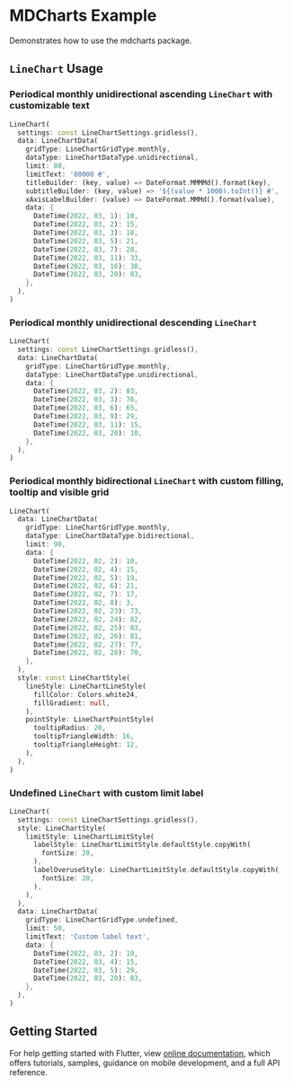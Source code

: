 # MDCharts Example

Demonstrates how to use the mdcharts package.

## `LineChart` Usage

### Periodical monthly unidirectional ascending `LineChart` with customizable text

```dart
LineChart(
  settings: const LineChartSettings.gridless(),
  data: LineChartData(
    gridType: LineChartGridType.monthly,
    dataType: LineChartDataType.unidirectional,
    limit: 80,
    limitText: '80000 ₴',
    titleBuilder: (key, value) => DateFormat.MMMMd().format(key),
    subtitleBuilder: (key, value) => '${(value * 1000).toInt()} ₴',
    xAxisLabelBuilder: (value) => DateFormat.MMMd().format(value),
    data: {
      DateTime(2022, 03, 1): 10,
      DateTime(2022, 03, 2): 15,
      DateTime(2022, 03, 3): 18,
      DateTime(2022, 03, 5): 21,
      DateTime(2022, 03, 7): 28,
      DateTime(2022, 03, 11): 33,
      DateTime(2022, 03, 16): 38,
      DateTime(2022, 03, 20): 83,
    },
  ),
)
```

### Periodical monthly unidirectional descending `LineChart`

```dart
LineChart(
  settings: const LineChartSettings.gridless(),
  data: LineChartData(
    gridType: LineChartGridType.monthly,
    dataType: LineChartDataType.unidirectional,
    data: {
      DateTime(2022, 03, 2): 83,
      DateTime(2022, 03, 3): 76,
      DateTime(2022, 03, 6): 65,
      DateTime(2022, 03, 9): 29,
      DateTime(2022, 03, 11): 15,
      DateTime(2022, 03, 20): 10,
    },
  ),
)
```

### Periodical monthly bidirectional `LineChart` with custom filling, tooltip and visible grid

```dart
LineChart(
  data: LineChartData(
    gridType: LineChartGridType.monthly,
    dataType: LineChartDataType.bidirectional,
    limit: 90,
    data: {
      DateTime(2022, 02, 2): 10,
      DateTime(2022, 02, 4): 15,
      DateTime(2022, 02, 5): 19,
      DateTime(2022, 02, 6): 21,
      DateTime(2022, 02, 7): 17,
      DateTime(2022, 02, 8): 3,
      DateTime(2022, 02, 23): 73,
      DateTime(2022, 02, 24): 82,
      DateTime(2022, 02, 25): 83,
      DateTime(2022, 02, 26): 81,
      DateTime(2022, 02, 27): 77,
      DateTime(2022, 02, 28): 70,
    },
  ),
  style: const LineChartStyle(
    lineStyle: LineChartLineStyle(
      fillColor: Colors.white24,
      fillGradient: null,
    ),
    pointStyle: LineChartPointStyle(
      tooltipRadius: 20,
      tooltipTriangleWidth: 16,
      tooltipTriangleHeight: 12,
    ),
  ),
)
```

### Undefined `LineChart` with custom limit label

```dart
LineChart(
  settings: const LineChartSettings.gridless(),
  style: LineChartStyle(
    limitStyle: LineChartLimitStyle(
      labelStyle: LineChartLimitStyle.defaultStyle.copyWith(
        fontSize: 20,
      ),
      labelOveruseStyle: LineChartLimitStyle.defaultStyle.copyWith(
        fontSize: 20,
      ),
    ),
  ),
  data: LineChartData(
    gridType: LineChartGridType.undefined,
    limit: 50,
    limitText: 'Custom label text',
    data: {
      DateTime(2022, 03, 2): 10,
      DateTime(2022, 03, 4): 15,
      DateTime(2022, 03, 5): 29,
      DateTime(2022, 03, 20): 83,
    },
  ),
)
```

## Getting Started

For help getting started with Flutter, view
[online documentation](https://flutter.dev/docs), which offers tutorials,
samples, guidance on mobile development, and a full API reference.
